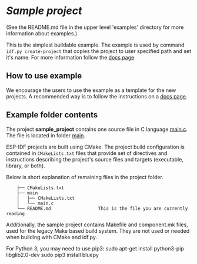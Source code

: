 # _Sample project_

(See the README.md file in the upper level 'examples' directory for more information about examples.)

This is the simplest buildable example. The example is used by command `idf.py create-project`
that copies the project to user specified path and set it's name. For more information follow the [docs page](https://docs.espressif.com/projects/esp-idf/en/latest/api-guides/build-system.html#start-a-new-project)

## How to use example

We encourage the users to use the example as a template for the new projects.
A recommended way is to follow the instructions on a [docs page](https://docs.espressif.com/projects/esp-idf/en/latest/api-guides/build-system.html#start-a-new-project).

## Example folder contents

The project **sample_project** contains one source file in C language [main.c](src/main/main.c). The file is located in folder [main](src/main).

ESP-IDF projects are built using CMake. The project build configuration is contained in `CMakeLists.txt`
files that provide set of directives and instructions describing the project's source files and targets
(executable, library, or both).

Below is short explanation of remaining files in the project folder.

```pre
    ├── CMakeLists.txt
    ├── main
    │   ├── CMakeLists.txt
    │   └── main.c
    └── README.md                  This is the file you are currently reading
```

Additionally, the sample project contains Makefile and component.mk files, used for the legacy Make based build system. 
They are not used or needed when building with CMake and idf.py.

For Python 3, you may need to use pip3:
    sudo apt-get install python3-pip libglib2.0-dev
    sudo pip3 install bluepy
